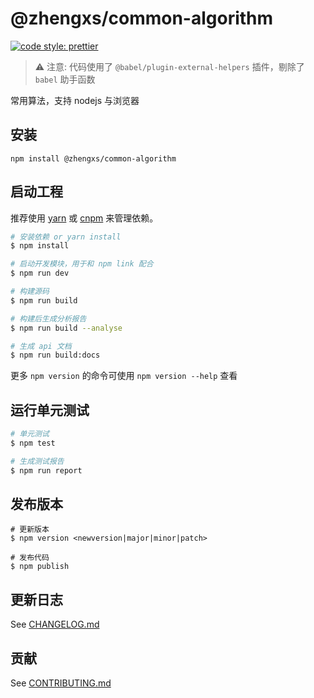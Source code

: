 # @zhengxs/common-algorithm

[![code style: prettier](https://img.shields.io/badge/code_style-prettier-ff69b4.svg?style=flat-square)](https://github.com/prettier/prettier)

> ⚠️ 注意: 代码使用了 `@babel/plugin-external-helpers` 插件，剔除了 `babel` 助手函数

常用算法，支持 nodejs 与浏览器

## 安装

`npm install @zhengxs/common-algorithm`

## 启动工程

推荐使用 [yarn][yarn] 或 [cnpm][cnpm] 来管理依赖。

``` bash
# 安装依赖 or yarn install
$ npm install

# 启动开发模块，用于和 npm link 配合
$ npm run dev

# 构建源码
$ npm run build

# 构建后生成分析报告
$ npm run build --analyse

# 生成 api 文档
$ npm run build:docs
```

更多 `npm version` 的命令可使用 `npm version --help` 查看

## 运行单元测试

``` bash
# 单元测试
$ npm test

# 生成测试报告
$ npm run report
```

## 发布版本

```shell
# 更新版本
$ npm version <newversion|major|minor|patch>

# 发布代码
$ npm publish
```

## 更新日志

See [CHANGELOG.md](./CHANGELOG.md)

## 贡献

See [CONTRIBUTING.md](./CONTRIBUTING.md)

[yarn]: https://yarnpkg.com/lang/zh-hans/
[cnpm]: https://npm.taobao.org/
[nodejs]: https://nodejs.org
[rollupjs]: https://rollupjs.org
